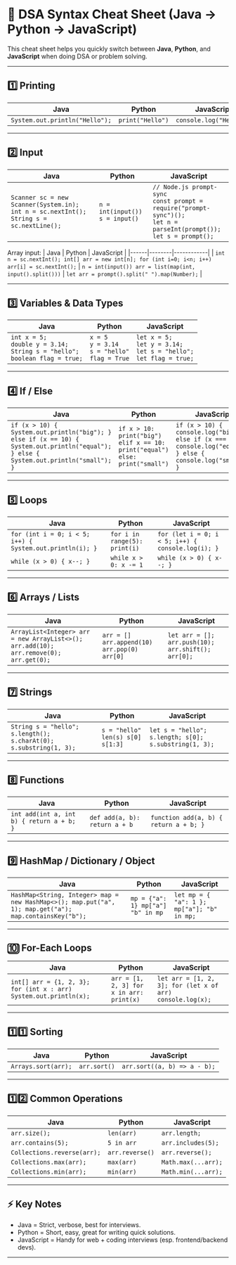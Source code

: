 # 🚀 DSA Syntax Cheat Sheet (Java → Python → JavaScript)

This cheat sheet helps you quickly switch between **Java**, **Python**, and **JavaScript** when doing DSA or problem solving.

---

## 1️⃣ Printing

| Java | Python | JavaScript |
|------|--------|------------|
| `System.out.println("Hello");` | `print("Hello")` | `console.log("Hello");` |

---

## 2️⃣ Input

| Java | Python | JavaScript |
|------|--------|------------|
| `Scanner sc = new Scanner(System.in); int n = sc.nextInt(); String s = sc.nextLine();` | `n = int(input())  s = input()` | `// Node.js prompt-sync` <br> `const prompt = require("prompt-sync")();` <br> `let n = parseInt(prompt());` <br> `let s = prompt();` |

Array input:
| Java | Python | JavaScript |
|------|--------|------------|
| `int n = sc.nextInt(); int[] arr = new int[n]; for (int i=0; i<n; i++) arr[i] = sc.nextInt();` | `n = int(input()) arr = list(map(int, input().split()))` | `let arr = prompt().split(" ").map(Number);` |

---

## 3️⃣ Variables & Data Types

| Java | Python | JavaScript |
|------|--------|------------|
| `int x = 5;` <br> `double y = 3.14;` <br> `String s = "hello";` <br> `boolean flag = true;` | `x = 5` <br> `y = 3.14` <br> `s = "hello"` <br> `flag = True` | `let x = 5;` <br> `let y = 3.14;` <br> `let s = "hello";` <br> `let flag = true;` |

---

## 4️⃣ If / Else

| Java | Python | JavaScript |
|------|--------|------------|
| `if (x > 10) { System.out.println("big"); } else if (x == 10) { System.out.println("equal"); } else { System.out.println("small"); }` | `if x > 10: print("big") elif x == 10: print("equal") else: print("small")` | `if (x > 10) { console.log("big"); } else if (x === 10) { console.log("equal"); } else { console.log("small"); }` |

---

## 5️⃣ Loops

| Java | Python | JavaScript |
|------|--------|------------|
| `for (int i = 0; i < 5; i++) { System.out.println(i); }` | `for i in range(5): print(i)` | `for (let i = 0; i < 5; i++) { console.log(i); }` |
| `while (x > 0) { x--; }` | `while x > 0: x -= 1` | `while (x > 0) { x--; }` |

---

## 6️⃣ Arrays / Lists

| Java | Python | JavaScript |
|------|--------|------------|
| `ArrayList<Integer> arr = new ArrayList<>(); arr.add(10); arr.remove(0); arr.get(0);` | `arr = [] arr.append(10) arr.pop(0) arr[0]` | `let arr = []; arr.push(10); arr.shift(); arr[0];` |

---

## 7️⃣ Strings

| Java | Python | JavaScript |
|------|--------|------------|
| `String s = "hello"; s.length(); s.charAt(0); s.substring(1, 3);` | `s = "hello" len(s) s[0] s[1:3]` | `let s = "hello"; s.length; s[0]; s.substring(1, 3);` |

---

## 8️⃣ Functions

| Java | Python | JavaScript |
|------|--------|------------|
| `int add(int a, int b) { return a + b; }` | `def add(a, b): return a + b` | `function add(a, b) { return a + b; }` |

---

## 9️⃣ HashMap / Dictionary / Object

| Java | Python | JavaScript |
|------|--------|------------|
| `HashMap<String, Integer> map = new HashMap<>(); map.put("a", 1); map.get("a"); map.containsKey("b");` | `mp = {"a": 1} mp["a"] "b" in mp` | `let mp = { "a": 1 }; mp["a"]; "b" in mp;` |

---

## 🔟 For-Each Loops

| Java | Python | JavaScript |
|------|--------|------------|
| `int[] arr = {1, 2, 3}; for (int x : arr) System.out.println(x);` | `arr = [1, 2, 3] for x in arr: print(x)` | `let arr = [1, 2, 3]; for (let x of arr) console.log(x);` |

---

## 1️⃣1️⃣ Sorting

| Java | Python | JavaScript |
|------|--------|------------|
| `Arrays.sort(arr);` | `arr.sort()` | `arr.sort((a, b) => a - b);` |

---

## 1️⃣2️⃣ Common Operations

| Java | Python | JavaScript |
|------|--------|------------|
| `arr.size();` | `len(arr)` | `arr.length;` |
| `arr.contains(5);` | `5 in arr` | `arr.includes(5);` |
| `Collections.reverse(arr);` | `arr.reverse()` | `arr.reverse();` |
| `Collections.max(arr);` | `max(arr)` | `Math.max(...arr);` |
| `Collections.min(arr);` | `min(arr)` | `Math.min(...arr);` |

---

## ⚡ Key Notes

- Java = Strict, verbose, best for interviews.  
- Python = Short, easy, great for writing quick solutions.  
- JavaScript = Handy for web + coding interviews (esp. frontend/backend devs).  

---